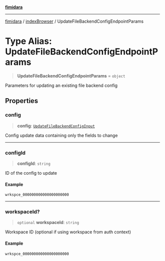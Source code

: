 [**fimidara**](../../README.md)

***

[fimidara](../../modules.md) / [indexBrowser](../README.md) / UpdateFileBackendConfigEndpointParams

# Type Alias: UpdateFileBackendConfigEndpointParams

> **UpdateFileBackendConfigEndpointParams** = `object`

Parameters for updating an existing file backend config

## Properties

### config

> **config**: [`UpdateFileBackendConfigInput`](UpdateFileBackendConfigInput.md)

Config update data containing only the fields to change

***

### configId

> **configId**: `string`

ID of the config to update

#### Example

```
wrkspce_000000000000000000000
```

***

### workspaceId?

> `optional` **workspaceId**: `string`

Workspace ID (optional if using workspace from auth context)

#### Example

```
wrkspce_000000000000000000000
```
